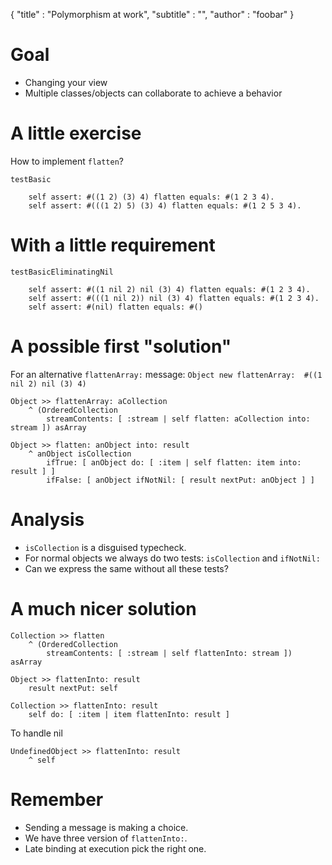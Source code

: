 {
"title" : "Polymorphism at work",
"subtitle" : "",
"author" : "foobar"
}


# Goal
- Changing your view 
- Multiple classes/objects can collaborate to achieve a behavior

# A little exercise
How to implement `flatten`?
```
testBasic 

	self assert: #((1 2) (3) 4) flatten equals: #(1 2 3 4).
	self assert: #(((1 2) 5) (3) 4) flatten equals: #(1 2 5 3 4).
```

# With a little requirement

```
testBasicEliminatingNil

	self assert: #((1 nil 2) nil (3) 4) flatten equals: #(1 2 3 4).
	self assert: #(((1 nil 2)) nil (3) 4) flatten equals: #(1 2 3 4).
	self assert: #(nil) flatten equals: #()
```

# A possible first "solution"
For an alternative `flattenArray:` message: `Object new flattenArray:  #((1 nil 2) nil (3) 4)`
```
Object >> flattenArray: aCollection
	^ (OrderedCollection
		streamContents: [ :stream | self flatten: aCollection into: stream ]) asArray
```

```
Object >> flatten: anObject into: result
	^ anObject isCollection
		ifTrue: [ anObject do: [ :item | self flatten: item into: result ] ]
		ifFalse: [ anObject ifNotNil: [ result nextPut: anObject ] ]
```

# Analysis
- `isCollection` is a disguised typecheck.
- For normal objects we always do two tests: `isCollection` and `ifNotNil:` 
- Can we express the same without all these tests?

# A much nicer solution

```
Collection >> flatten
	^ (OrderedCollection 
		streamContents: [ :stream | self flattenInto: stream ]) asArray
```

```
Object >> flattenInto: result
	result nextPut: self
```

```
Collection >> flattenInto: result
	self do: [ :item | item flattenInto: result ]
```
	
To handle nil
```
UndefinedObject >> flattenInto: result
	^ self
```

# Remember
- Sending a message is making a choice.
- We have three version of `flattenInto:`.
- Late binding at execution pick the right one. 
